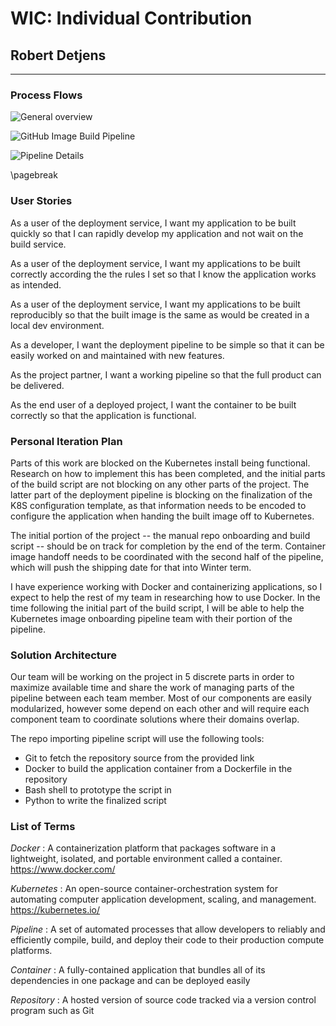 # WIC: Individual Contribution

## Robert Detjens

---

### Process Flows

![General overview](../images/overview.png)

![GitHub Image Build Pipeline](../images/deliverable-3.png)

![Pipeline Details](../images/gh-build-details.png)

\pagebreak

### User Stories

As a user of the deployment service, I want my application to be built quickly so that I can rapidly develop my
application and not wait on the build service.

As a user of the deployment service, I want my applications to be built correctly according the the rules I set so that
I know the application works as intended.

As a user of the deployment service, I want my applications to be built reproducibly so that the built image is the same
as would be created in a local dev environment.

As a developer, I want the deployment pipeline to be simple so that it can be easily worked on and maintained with new
features.

As the project partner, I want a working pipeline so that the full product can be delivered.

As the end user of a deployed project, I want the container to be built correctly so that the application is functional.

### Personal Iteration Plan

Parts of this work are blocked on the Kubernetes install being functional. Research on how to implement this has been
completed, and the initial parts of the build script are not blocking on any other parts of the project. The latter part
of the deployment pipeline is blocking on the finalization of the K8S configuration template, as that information needs
to be encoded to configure the application when handing the built image off to Kubernetes.

The initial portion of the project -- the manual repo onboarding and build script -- should be on track for completion
by the end of the term. Container image handoff needs to be coordinated with the second half of the pipeline, which will
push the shipping date for that into Winter term.

I have experience working with Docker and containerizing applications, so I expect to help the rest of my team in
researching how to use Docker. In the time following the initial part of the build script, I will be able to help the
Kubernetes image onboarding pipeline team with their portion of the pipeline.

### Solution Architecture

Our team will be working on the project in 5 discrete parts in order to maximize available time and share the work of
managing parts of the pipeline between each team member. Most of our components are easily modularized, however some
depend on each other and will require each component team to coordinate solutions where their domains overlap.

The repo importing pipeline script will use the following tools:

- Git to fetch the repository source from the provided link
- Docker to build the application container from a Dockerfile in the repository
- Bash shell to prototype the script in
- Python to write the finalized script

### List of Terms

*Docker*
: A containerization platform that packages software in a lightweight, isolated, and portable environment called a
container. <https://www.docker.com/>

*Kubernetes*
: An open-source container-orchestration system for automating computer application development, scaling, and
  management. <https://kubernetes.io/>

*Pipeline*
: A set of automated processes that allow developers to reliably and efficiently compile, build, and deploy their code
  to their production compute platforms.

*Container*
: A fully-contained application that bundles all of its dependencies in one package and can be deployed easily

*Repository*
: A hosted version of source code tracked via a version control program such as Git
